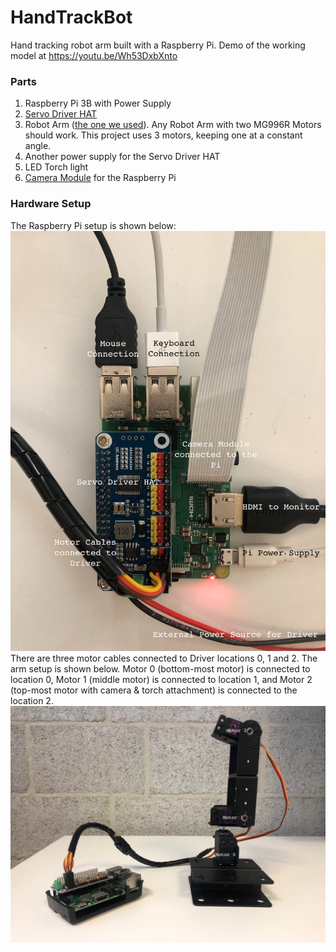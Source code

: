 # HandTrackBot
Hand tracking robot arm built with a Raspberry Pi. Demo of the working model at https://youtu.be/Wh53DxbXnto

### Parts
1. Raspberry Pi 3B with Power Supply
2. [Servo Driver HAT](https://www.waveshare.com/servo-driver-hat.htm)
3. Robot Arm ([the one we used](https://www.sossolutions.nl/dof-mechanische-robot-arm-met-6-servo-s?gclid=EAIaIQobChMI9IHWsp7b7gIVWeJ3Ch3g_gYiEAQYAiABEgKzefD_BwE)). Any Robot Arm with two MG996R Motors should work. This project uses 3 motors, keeping one at a constant angle.
4. Another power supply for the Servo Driver HAT
5. LED Torch light
6. [Camera Module](https://www.amazon.nl/Raspberry-Pi-RPI-CAM-V2-standaard-cameramodules/dp/B01ER2SKFS/ref=asc_df_B01ER2SKFS/?tag=nlshogostdde-21&linkCode=df0&hvadid=430579159351&hvpos=&hvnetw=g&hvrand=8058710735012825003&hvpone=&hvptwo=&hvqmt=&hvdev=c&hvdvcmdl=&hvlocint=&hvlocphy=1010740&hvtargid=pla-406302832745&psc=1) for the Raspberry Pi 

### Hardware Setup
The Raspberry Pi setup is shown below: 
![Raspberry Pi Setup](/images/pi_setup.png)
There are three motor cables connected to Driver locations 0, 1 and 2. The arm setup is shown below. Motor 0 (bottom-most motor) is connected to location 0, Motor 1 (middle motor) is connected to location 1, and Motor 2 (top-most motor with camera & torch attachment) is connected to the location 2.
![Robot arm Setup](/images/arm_setup.png)
